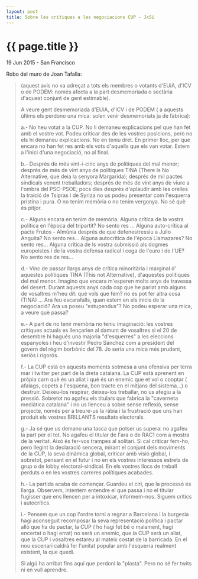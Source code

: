 ```yaml
---
layout: post
title: Sobre les crítiques a les negociacions CUP - JxSí
---
```


{{ page.title }}
================

<p class="meta">19 Jun 2015 - San Francisco</p>

Robo del muro de Joan Tafalla:

> (aquest avis no va adreçat a tots els membres o votants d'EUiA, d'ICV o de PODEM: només afecta a la part desmemoriada o sectària d'aquest conjunt de gent estimable).
> 
> A veure gent desmemoriada d'EUiA, d'ICV i de PODEM ( a aquests últims els perdono una mica: solen venir desmemoriats ja de fàbrica):
> 
> a.- No heu votat a la CUP. No li demaneu explicacions pel que han fet amb el vostre vot. Podeu criticar des de les vostres posicions, però no els hi demaneu explicacions. No en teniu dret. En primer lloc, per que encara no han fet res amb els vots d'aquells que els van votar. Estem a l'inici d'una negociació, no al final.
> 
> b.- Després de més vint-i-cinc anys de polítiques del mal menor; després de més de vint anys de polítiques TINA (There Is No Alternative, que deia la senyora Margarida); després de mil pactes sindicals venent treballadors; després de més de vint anys de viure a l'ombra del PSC-PSOE; pocs dies després d'aplaudir amb les orelles la traició de Tsipras i de Syriza no us podeu presentar com l'esquerra prístina i pura. O no tenim memòria o no tenim vergonya. No sé què és pitjor.
> 
> c.- Alguns encara en tenim de memòria. Alguna crítica de la vostra política en l'època del tripartit? No sento res ... Alguna auto-crítica al pacte Frutos - Almúnia després de que defenestressiu a Julio Anguita? No sento res... Alguna autocrítica de l'època Llamazares? No sento res... Alguna crítica de ls vostra submissió als dogmes europeistes i de la vostra defensa radical i cega de l'euro i de l'UE? No sento res de res...
> 
> d.- Vinc de passar llargs anys de crítica minoritària i marginal d' aquestes polítiques TINA (This not Alternative), d'aquestes polítiques del mal menor. Imagino que encara m'esperen molts anys de travessa del desert. Durant aquests anys cada cop que he parlat amb alguns de vosaltres m'heu dit: què vols que fem? no es pot fer altra cosa (TINA) ... Ara feu escarafalls, quan estem en els inicis de la negociació? Ara us poseu "estupendus"? No podeu esperar una mica, a veure què passa?
> 
> e.- A part de no tenir memòria no teniu imaginació: les vostres crítiques actuals es llençarien al damunt de vosaltres si el 20 de desembre hi hagués una majoria "d'esquerres" a les eleccions espanyoles i heu d'investir Pedro Sánchez com a president del govern del règim borbònic del 78\. Jo seria una mica més prudent, seriós i rigorós.
> 
> f.- La CUP està en aquests moments sotmesa a una ofensiva per terra mar i twitter per part de la dreta catalana. La CUP està aprenent en pròpia carn què és un aliat i què és un enemic que et vol o cooptar ( afalags, copets a l'esquena, bon tracte en el mitjans del sistema...) o destruir. Deixeu-los respirar, deixeu-los treballar, no us afegiu a la pressió. Sobretot no agafeu els titulars que fabrica la "caverneta mediàtica catalana" i no us llenceu a sobre sense reflexió, sense projecte, només per a treure-us la ràbia i la frustració que uns han produit els vostres BRILLANTS resultats electorals.
> 
> g.- Ja sé que us demano una tasca que potser us supera: no agafeu la part per el tot. No agafeu el titular de l'ara o de RAC1 com a mostra de la veritat. Això és fer-vos trampes al solitari. Si cal criticar fem-ho, pero llegint la declaració sencera, mirant el conjunt dels moviments de la CUP, la seva dinàmica global, criticar amb visió global, i sobretot, pensant en el futur i no en els vostres interessos estrets de grup o de lobby electoral-sindical. En els vostres llocs de treball perduts o en les vostres carreres polítiques acabades.
> 
> h.- La partida acaba de començar. Guardeu el ciri, que la processó és llarga. Observem, intentem entendre el que passa i no el títular fugísser que ens llencen per a intoxicar, informem-nos. Siguem crítics i autocrítics.
> 
> i.- Pensem que un cop l'ordre torni a regnar a Barcelona i la burgesia hagi aconseguit recomposar la seva representació política i pactar allò que ha de pactar, la CUP ( ho hagi fet bé o malament, hagi encertat o hagi errat) no serà un enemic, que la CUP serà un aliat, que la CUP i vosaltres estareu al mateix costat de la barricada. En el nou escenari caldrà fer l'unitat popular amb l'esquerra realment existent, la que quedi.
> 
> Si algú ha arribat fins aquí que perdoni la "plasta". Pero no sé fer twits ni en vull aprendre.
